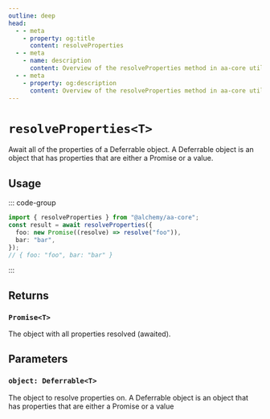 ```yaml
---
outline: deep
head:
  - - meta
    - property: og:title
      content: resolveProperties
  - - meta
    - name: description
      content: Overview of the resolveProperties method in aa-core utils
  - - meta
    - property: og:description
      content: Overview of the resolveProperties method in aa-core utils
---
```


# `resolveProperties<T>`

Await all of the properties of a Deferrable object. A Deferrable object is an object that has properties that are either a Promise or a value.

## Usage

::: code-group

```ts [example.ts]
import { resolveProperties } from "@alchemy/aa-core";
const result = await resolveProperties({
  foo: new Promise((resolve) => resolve("foo")),
  bar: "bar",
});
// { foo: "foo", bar: "bar" }
```

:::

## Returns

### `Promise<T>`

The object with all properties resolved (awaited).

## Parameters

### `object: Deferrable<T>`

The object to resolve properties on. A Deferrable object is an object that has properties that are either a Promise or a value
